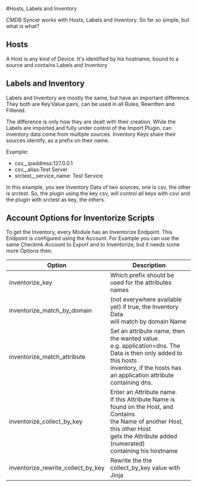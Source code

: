 #Hosts, Labels and Inventory

CMDB Syncer works with Hosts, Labels and Inventory. So far so simple, but what is what?

## Hosts
A Host is any kind of Device. It's identified by his hostname, bound to a source and contains
Labels and Inventory


## Labels and Inventory
Labels and Inventory are mostly the same, but have an important difference.
They both are Key:Value pairs, can be used in all Rules, Rewritten and Filtered.

The difference is only how they are dealt with their creation.
While the Labels are imported and fully under control of the Import Plugin,
can inventory data come from multiple sources. Inventory Keys share their sources identify, as a prefix on their name.

Example:

- csv__ipaddress:127.0.0.1
- csv__alias:Test Server
- srctest__service_name: Test Service

In this example, you see Inventory Data of two sources, one is csv, the other is srctest.
So, the plugin using the key csv, will control all keys with csv/ and the plugin with srctest as key, the others.


## Account Options for Inventorize Scripts
To get the Inventory, every Module has an Inventorize Endpoint. This Endpoint is configured using the Account. For Example you can use the same Checkmk Account to Export and to Inventorize, but it needs some more Options then.


| Option                      | Description                                                                                                                                                                                               |
| --------------------------- | --------------------------------------------------------------------------------------------------------------------------------------------------------------------------------------------------------- |
| inventorize_key             | Which prefix should be used for the attributes names                                                                                                                                                      |
| inventorize_match_by_domain | (not everywhere available yet) if true, the Inventory Data <br>will match by domain Name                                                                                                                  |
| inventorize_match_attribute | Set an attribute name, then the wanted value.<br> e.g. application=dns. The Data is then only added to this hosts <br>inventory, if the hosts has an application attribute containing dns.          |
| inventorize_collect_by_key  | Enter an Attribute name.<br> If this Attribute Name is found on the Host, and Contains <br>the Name of another Host, this other Host<br> gets the Attribute added (numerated)<br> containing his hostname |
| inventorize_rewrite_collect_by_key | Rewrite the the collect_by_key value with Jinja |



